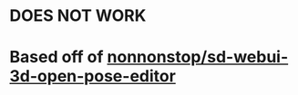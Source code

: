 # DOES NOT WORK
# Based off of [nonnonstop/sd-webui-3d-open-pose-editor](https://github.com/nonnonstop/sd-webui-3d-open-pose-editor)
